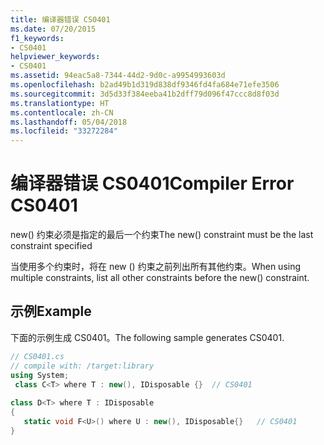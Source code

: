 ```yaml
---
title: 编译器错误 CS0401
ms.date: 07/20/2015
f1_keywords:
- CS0401
helpviewer_keywords:
- CS0401
ms.assetid: 94eac5a8-7344-44d2-9d0c-a9954993603d
ms.openlocfilehash: b2ad49b1d319d838df9346fd4fa684e71efe3506
ms.sourcegitcommit: 3d5d33f384eeba41b2dff79d096f47ccc8d8f03d
ms.translationtype: HT
ms.contentlocale: zh-CN
ms.lasthandoff: 05/04/2018
ms.locfileid: "33272284"
---
```

# <a name="compiler-error-cs0401"></a><span data-ttu-id="13b77-102">编译器错误 CS0401</span><span class="sxs-lookup"><span data-stu-id="13b77-102">Compiler Error CS0401</span></span>
<span data-ttu-id="13b77-103">new() 约束必须是指定的最后一个约束</span><span class="sxs-lookup"><span data-stu-id="13b77-103">The new() constraint must be the last constraint specified</span></span>  
  
 <span data-ttu-id="13b77-104">当使用多个约束时，将在 new () 约束之前列出所有其他约束。</span><span class="sxs-lookup"><span data-stu-id="13b77-104">When using multiple constraints, list all other constraints before the new() constraint.</span></span>  
  
## <a name="example"></a><span data-ttu-id="13b77-105">示例</span><span class="sxs-lookup"><span data-stu-id="13b77-105">Example</span></span>  
 <span data-ttu-id="13b77-106">下面的示例生成 CS0401。</span><span class="sxs-lookup"><span data-stu-id="13b77-106">The following sample generates CS0401.</span></span>  
  
```csharp  
// CS0401.cs  
// compile with: /target:library  
using System;  
 class C<T> where T : new(), IDisposable {}  // CS0401  
  
class D<T> where T : IDisposable  
{  
   static void F<U>() where U : new(), IDisposable{}   // CS0401  
}  
```
